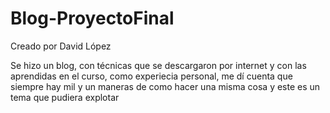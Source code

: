 # Blog-ProyectoFinal
Creado por David López 

Se hizo un blog, con técnicas que se descargaron por internet y con las aprendidas en el curso, como experiecia personal, me dí cuenta que siempre hay mil y un maneras de como hacer una misma cosa
y este es un tema que pudiera explotar
